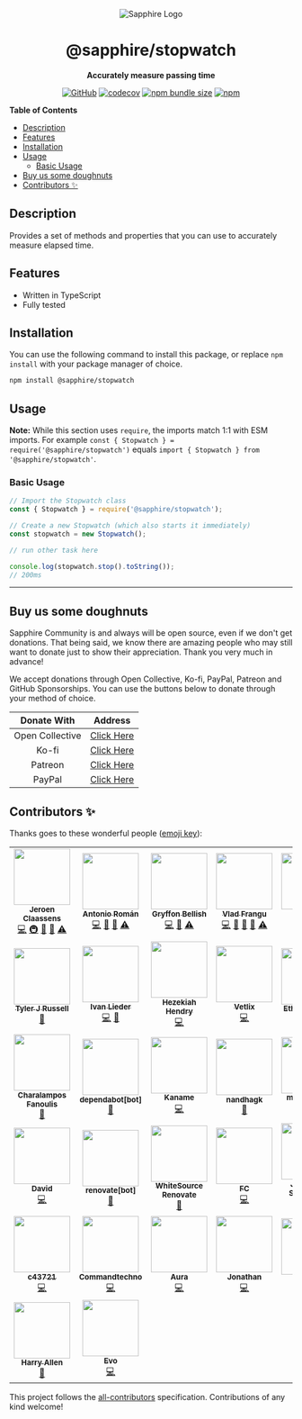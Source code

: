 <div align="center">

![Sapphire Logo](https://cdn.skyra.pw/gh-assets/sapphire-banner.png)

# @sapphire/stopwatch

**Accurately measure passing time**

[![GitHub](https://img.shields.io/github/license/sapphiredev/utilities)](https://github.com/sapphiredev/utilities/blob/main/LICENSE.md)
[![codecov](https://codecov.io/gh/sapphiredev/utilities/branch/main/graph/badge.svg?token=OEGIV6RFDO)](https://codecov.io/gh/sapphiredev/utilities)
[![npm bundle size](https://img.shields.io/bundlephobia/min/@sapphire/stopwatch?logo=webpack&style=flat-square)](https://bundlephobia.com/result?p=@sapphire/stopwatch)
[![npm](https://img.shields.io/npm/v/@sapphire/stopwatch?color=crimson&logo=npm&style=flat-square)](https://www.npmjs.com/package/@sapphire/stopwatch)

</div>

**Table of Contents**

-   [Description](#description)
-   [Features](#features)
-   [Installation](#installation)
-   [Usage](#usage)
    -   [Basic Usage](#basic-usage)
-   [Buy us some doughnuts](#buy-us-some-doughnuts)
-   [Contributors ✨](#contributors-%E2%9C%A8)

## Description

Provides a set of methods and properties that you can use to accurately measure elapsed time.

## Features

-   Written in TypeScript
-   Fully tested

## Installation

You can use the following command to install this package, or replace `npm install` with your package manager of choice.

```sh
npm install @sapphire/stopwatch
```

## Usage

**Note:** While this section uses `require`, the imports match 1:1 with ESM imports. For example `const { Stopwatch } = require('@sapphire/stopwatch')` equals `import { Stopwatch } from '@sapphire/stopwatch'`.

### Basic Usage

```typescript
// Import the Stopwatch class
const { Stopwatch } = require('@sapphire/stopwatch');

// Create a new Stopwatch (which also starts it immediately)
const stopwatch = new Stopwatch();

// run other task here

console.log(stopwatch.stop().toString());
// 200ms
```

---

## Buy us some doughnuts

Sapphire Community is and always will be open source, even if we don't get donations. That being said, we know there are amazing people who may still want to donate just to show their appreciation. Thank you very much in advance!

We accept donations through Open Collective, Ko-fi, PayPal, Patreon and GitHub Sponsorships. You can use the buttons below to donate through your method of choice.

|   Donate With   |                       Address                       |
| :-------------: | :-------------------------------------------------: |
| Open Collective | [Click Here](https://sapphirejs.dev/opencollective) |
|      Ko-fi      |      [Click Here](https://sapphirejs.dev/kofi)      |
|     Patreon     |    [Click Here](https://sapphirejs.dev/patreon)     |
|     PayPal      |     [Click Here](https://sapphirejs.dev/paypal)     |

## Contributors ✨

Thanks goes to these wonderful people ([emoji key](https://allcontributors.org/docs/en/emoji-key)):

<!-- ALL-CONTRIBUTORS-LIST:START - Do not remove or modify this section -->
<!-- prettier-ignore-start -->
<!-- markdownlint-disable -->
<table>
  <tr>
    <td align="center"><a href="https://favware.tech/"><img src="https://avatars3.githubusercontent.com/u/4019718?v=4?s=100" width="100px;" alt=""/><br /><sub><b>Jeroen Claassens</b></sub></a><br /><a href="https://github.com/sapphiredev/utilities/commits?author=favna" title="Code">💻</a> <a href="#infra-favna" title="Infrastructure (Hosting, Build-Tools, etc)">🚇</a> <a href="#projectManagement-favna" title="Project Management">📆</a> <a href="https://github.com/sapphiredev/utilities/commits?author=favna" title="Documentation">📖</a> <a href="https://github.com/sapphiredev/utilities/commits?author=favna" title="Tests">⚠️</a></td>
    <td align="center"><a href="https://github.com/kyranet"><img src="https://avatars0.githubusercontent.com/u/24852502?v=4?s=100" width="100px;" alt=""/><br /><sub><b>Antonio Román</b></sub></a><br /><a href="https://github.com/sapphiredev/utilities/commits?author=kyranet" title="Code">💻</a> <a href="#projectManagement-kyranet" title="Project Management">📆</a> <a href="https://github.com/sapphiredev/utilities/pulls?q=is%3Apr+reviewed-by%3Akyranet" title="Reviewed Pull Requests">👀</a> <a href="https://github.com/sapphiredev/utilities/commits?author=kyranet" title="Tests">⚠️</a></td>
    <td align="center"><a href="https://github.com/PyroTechniac"><img src="https://avatars2.githubusercontent.com/u/39341355?v=4?s=100" width="100px;" alt=""/><br /><sub><b>Gryffon Bellish</b></sub></a><br /><a href="https://github.com/sapphiredev/utilities/commits?author=PyroTechniac" title="Code">💻</a> <a href="https://github.com/sapphiredev/utilities/pulls?q=is%3Apr+reviewed-by%3APyroTechniac" title="Reviewed Pull Requests">👀</a> <a href="https://github.com/sapphiredev/utilities/commits?author=PyroTechniac" title="Tests">⚠️</a></td>
    <td align="center"><a href="https://github.com/vladfrangu"><img src="https://avatars3.githubusercontent.com/u/17960496?v=4?s=100" width="100px;" alt=""/><br /><sub><b>Vlad Frangu</b></sub></a><br /><a href="https://github.com/sapphiredev/utilities/commits?author=vladfrangu" title="Code">💻</a> <a href="https://github.com/sapphiredev/utilities/issues?q=author%3Avladfrangu" title="Bug reports">🐛</a> <a href="https://github.com/sapphiredev/utilities/pulls?q=is%3Apr+reviewed-by%3Avladfrangu" title="Reviewed Pull Requests">👀</a> <a href="#userTesting-vladfrangu" title="User Testing">📓</a> <a href="https://github.com/sapphiredev/utilities/commits?author=vladfrangu" title="Tests">⚠️</a></td>
    <td align="center"><a href="https://github.com/Stitch07"><img src="https://avatars0.githubusercontent.com/u/29275227?v=4?s=100" width="100px;" alt=""/><br /><sub><b>Stitch07</b></sub></a><br /><a href="https://github.com/sapphiredev/utilities/commits?author=Stitch07" title="Code">💻</a> <a href="#projectManagement-Stitch07" title="Project Management">📆</a> <a href="https://github.com/sapphiredev/utilities/commits?author=Stitch07" title="Tests">⚠️</a></td>
    <td align="center"><a href="https://github.com/apps/depfu"><img src="https://avatars3.githubusercontent.com/in/715?v=4?s=100" width="100px;" alt=""/><br /><sub><b>depfu[bot]</b></sub></a><br /><a href="#maintenance-depfu[bot]" title="Maintenance">🚧</a></td>
    <td align="center"><a href="https://github.com/apps/allcontributors"><img src="https://avatars0.githubusercontent.com/in/23186?v=4?s=100" width="100px;" alt=""/><br /><sub><b>allcontributors[bot]</b></sub></a><br /><a href="https://github.com/sapphiredev/utilities/commits?author=allcontributors[bot]" title="Documentation">📖</a></td>
  </tr>
  <tr>
    <td align="center"><a href="https://github.com/Nytelife26"><img src="https://avatars1.githubusercontent.com/u/22531310?v=4?s=100" width="100px;" alt=""/><br /><sub><b>Tyler J Russell</b></sub></a><br /><a href="https://github.com/sapphiredev/utilities/commits?author=Nytelife26" title="Documentation">📖</a></td>
    <td align="center"><a href="https://github.com/Alcremie"><img src="https://avatars0.githubusercontent.com/u/54785334?v=4?s=100" width="100px;" alt=""/><br /><sub><b>Ivan Lieder</b></sub></a><br /><a href="https://github.com/sapphiredev/utilities/commits?author=Alcremie" title="Code">💻</a> <a href="https://github.com/sapphiredev/utilities/issues?q=author%3AAlcremie" title="Bug reports">🐛</a></td>
    <td align="center"><a href="https://github.com/RealShadowNova"><img src="https://avatars3.githubusercontent.com/u/46537907?v=4?s=100" width="100px;" alt=""/><br /><sub><b>Hezekiah Hendry</b></sub></a><br /><a href="https://github.com/sapphiredev/utilities/commits?author=RealShadowNova" title="Code">💻</a></td>
    <td align="center"><a href="https://github.com/Vetlix"><img src="https://avatars.githubusercontent.com/u/31412314?v=4?s=100" width="100px;" alt=""/><br /><sub><b>Vetlix</b></sub></a><br /><a href="https://github.com/sapphiredev/utilities/commits?author=Vetlix" title="Code">💻</a></td>
    <td align="center"><a href="https://github.com/ethamitc"><img src="https://avatars.githubusercontent.com/u/27776796?v=4?s=100" width="100px;" alt=""/><br /><sub><b>Ethan Mitchell</b></sub></a><br /><a href="https://github.com/sapphiredev/utilities/commits?author=ethamitc" title="Documentation">📖</a></td>
    <td align="center"><a href="https://github.com/noftaly"><img src="https://avatars.githubusercontent.com/u/34779161?v=4?s=100" width="100px;" alt=""/><br /><sub><b>Elliot</b></sub></a><br /><a href="https://github.com/sapphiredev/utilities/commits?author=noftaly" title="Code">💻</a></td>
    <td align="center"><a href="https://jurien.dev"><img src="https://avatars.githubusercontent.com/u/5418114?v=4?s=100" width="100px;" alt=""/><br /><sub><b>Jurien Hamaker</b></sub></a><br /><a href="https://github.com/sapphiredev/utilities/commits?author=jurienhamaker" title="Code">💻</a></td>
  </tr>
  <tr>
    <td align="center"><a href="https://fanoulis.dev/"><img src="https://avatars.githubusercontent.com/u/38255093?v=4?s=100" width="100px;" alt=""/><br /><sub><b>Charalampos Fanoulis</b></sub></a><br /><a href="https://github.com/sapphiredev/utilities/commits?author=cfanoulis" title="Documentation">📖</a></td>
    <td align="center"><a href="https://github.com/apps/dependabot"><img src="https://avatars.githubusercontent.com/in/29110?v=4?s=100" width="100px;" alt=""/><br /><sub><b>dependabot[bot]</b></sub></a><br /><a href="#maintenance-dependabot[bot]" title="Maintenance">🚧</a></td>
    <td align="center"><a href="https://kaname.netlify.app/"><img src="https://avatars.githubusercontent.com/u/56084970?v=4?s=100" width="100px;" alt=""/><br /><sub><b>Kaname</b></sub></a><br /><a href="https://github.com/sapphiredev/utilities/commits?author=kaname-png" title="Code">💻</a></td>
    <td align="center"><a href="https://github.com/nandhagk"><img src="https://avatars.githubusercontent.com/u/62976649?v=4?s=100" width="100px;" alt=""/><br /><sub><b>nandhagk</b></sub></a><br /><a href="https://github.com/sapphiredev/utilities/issues?q=author%3Anandhagk" title="Bug reports">🐛</a></td>
    <td align="center"><a href="https://megatank58.me/"><img src="https://avatars.githubusercontent.com/u/51410502?v=4?s=100" width="100px;" alt=""/><br /><sub><b>megatank58</b></sub></a><br /><a href="https://github.com/sapphiredev/utilities/commits?author=megatank58" title="Code">💻</a></td>
    <td align="center"><a href="https://github.com/UndiedGamer"><img src="https://avatars.githubusercontent.com/u/84702365?v=4?s=100" width="100px;" alt=""/><br /><sub><b>UndiedGamer</b></sub></a><br /><a href="https://github.com/sapphiredev/utilities/commits?author=UndiedGamer" title="Code">💻</a></td>
    <td align="center"><a href="https://github.com/Lioness100"><img src="https://avatars.githubusercontent.com/u/65814829?v=4?s=100" width="100px;" alt=""/><br /><sub><b>Lioness100</b></sub></a><br /><a href="https://github.com/sapphiredev/utilities/commits?author=Lioness100" title="Documentation">📖</a> <a href="https://github.com/sapphiredev/utilities/commits?author=Lioness100" title="Code">💻</a></td>
  </tr>
  <tr>
    <td align="center"><a href="https://gitlab.com/DavidPH/"><img src="https://avatars.githubusercontent.com/u/44669930?v=4?s=100" width="100px;" alt=""/><br /><sub><b>David</b></sub></a><br /><a href="https://github.com/sapphiredev/utilities/commits?author=DavidPHH" title="Code">💻</a></td>
    <td align="center"><a href="https://github.com/apps/renovate"><img src="https://avatars.githubusercontent.com/in/2740?v=4?s=100" width="100px;" alt=""/><br /><sub><b>renovate[bot]</b></sub></a><br /><a href="#maintenance-renovate[bot]" title="Maintenance">🚧</a></td>
    <td align="center"><a href="https://renovate.whitesourcesoftware.com/"><img src="https://avatars.githubusercontent.com/u/25180681?v=4?s=100" width="100px;" alt=""/><br /><sub><b>WhiteSource Renovate</b></sub></a><br /><a href="#maintenance-renovate-bot" title="Maintenance">🚧</a></td>
    <td align="center"><a href="https://fc5570.me/"><img src="https://avatars.githubusercontent.com/u/68158483?v=4?s=100" width="100px;" alt=""/><br /><sub><b>FC</b></sub></a><br /><a href="https://github.com/sapphiredev/utilities/commits?author=FC5570" title="Code">💻</a></td>
    <td align="center"><a href="https://github.com/Tokipudi"><img src="https://avatars.githubusercontent.com/u/29551076?v=4?s=100" width="100px;" alt=""/><br /><sub><b>Jérémy de Saint Denis</b></sub></a><br /><a href="https://github.com/sapphiredev/utilities/commits?author=Tokipudi" title="Code">💻</a></td>
    <td align="center"><a href="https://github.com/ItsMrCube"><img src="https://avatars.githubusercontent.com/u/25201357?v=4?s=100" width="100px;" alt=""/><br /><sub><b>MrCube</b></sub></a><br /><a href="https://github.com/sapphiredev/utilities/commits?author=ItsMrCube" title="Code">💻</a></td>
    <td align="center"><a href="https://github.com/bitomic"><img src="https://avatars.githubusercontent.com/u/35199700?v=4?s=100" width="100px;" alt=""/><br /><sub><b>bitomic</b></sub></a><br /><a href="https://github.com/sapphiredev/utilities/commits?author=bitomic" title="Code">💻</a></td>
  </tr>
  <tr>
    <td align="center"><a href="https://c43721.dev/"><img src="https://avatars.githubusercontent.com/u/55610086?v=4?s=100" width="100px;" alt=""/><br /><sub><b>c43721</b></sub></a><br /><a href="https://github.com/sapphiredev/utilities/commits?author=c43721" title="Code">💻</a></td>
    <td align="center"><a href="https://commandtechno.com/"><img src="https://avatars.githubusercontent.com/u/68407783?v=4?s=100" width="100px;" alt=""/><br /><sub><b>Commandtechno</b></sub></a><br /><a href="https://github.com/sapphiredev/utilities/commits?author=Commandtechno" title="Code">💻</a></td>
    <td align="center"><a href="https://github.com/dhruv-kaushikk"><img src="https://avatars.githubusercontent.com/u/73697546?v=4?s=100" width="100px;" alt=""/><br /><sub><b>Aura</b></sub></a><br /><a href="https://github.com/sapphiredev/utilities/commits?author=dhruv-kaushikk" title="Code">💻</a></td>
    <td align="center"><a href="https://axis.moe/"><img src="https://avatars.githubusercontent.com/u/54381371?v=4?s=100" width="100px;" alt=""/><br /><sub><b>Jonathan</b></sub></a><br /><a href="https://github.com/sapphiredev/utilities/commits?author=axisiscool" title="Code">💻</a></td>
    <td align="center"><a href="https://github.com/imranbarbhuiya"><img src="https://avatars.githubusercontent.com/u/74945038?v=4?s=100" width="100px;" alt=""/><br /><sub><b>Parbez</b></sub></a><br /><a href="#maintenance-imranbarbhuiya" title="Maintenance">🚧</a></td>
    <td align="center"><a href="https://github.com/NotKaskus"><img src="https://avatars.githubusercontent.com/u/75168528?v=4?s=100" width="100px;" alt=""/><br /><sub><b>Paul Andrew</b></sub></a><br /><a href="https://github.com/sapphiredev/utilities/commits?author=NotKaskus" title="Documentation">📖</a></td>
    <td align="center"><a href="https://linktr.ee/mzato0001"><img src="https://avatars.githubusercontent.com/u/62367547?v=4?s=100" width="100px;" alt=""/><br /><sub><b>Mzato</b></sub></a><br /><a href="https://github.com/sapphiredev/utilities/commits?author=Mzato0001" title="Code">💻</a> <a href="https://github.com/sapphiredev/utilities/issues?q=author%3AMzato0001" title="Bug reports">🐛</a></td>
  </tr>
  <tr>
    <td align="center"><a href="https://github.com/MajesticString"><img src="https://avatars.githubusercontent.com/u/66224939?v=4?s=100" width="100px;" alt=""/><br /><sub><b>Harry Allen</b></sub></a><br /><a href="https://github.com/sapphiredev/utilities/commits?author=MajesticString" title="Documentation">📖</a></td>
    <td align="center"><a href="https://github.com/EvolutionX-10"><img src="https://avatars.githubusercontent.com/u/85353424?v=4?s=100" width="100px;" alt=""/><br /><sub><b>Evo</b></sub></a><br /><a href="https://github.com/sapphiredev/utilities/commits?author=EvolutionX-10" title="Code">💻</a></td>
  </tr>
</table>

<!-- markdownlint-restore -->
<!-- prettier-ignore-end -->

<!-- ALL-CONTRIBUTORS-LIST:END -->

This project follows the [all-contributors](https://github.com/all-contributors/all-contributors) specification. Contributions of any kind welcome!
